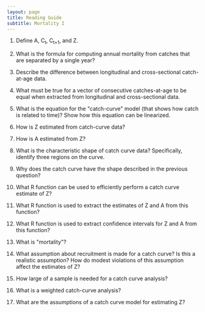 ```yaml
---
layout: page
title: Reading Guide
subtitle: Mortality I
---
```


1. Define A, C<sub>t</sub>, C<sub>t+1</sub>, and Z.
1. What is the formula for computing annual mortality from catches that are separated by a single year?
1. Describe the difference between longitudinal and cross-sectional catch-at-age data.
1. What must be true for a vector of consecutive catches-at-age to be equal when extracted from longitudinal and cross-sectional data.
1. What is the equation for the "catch-curve" model (that shows how catch is related to time)? Show how this equation can be linearized.
1. How is Z estimated from catch-curve data?
1. How is A estimated from Z?
1. What is the characteristic shape of catch curve data? Specifically, identify three regions on the curve.
1. Why does the catch curve have the shape described in the previous question?
1. What R function can be used to efficiently perform a catch curve estimate of Z?
1. What R function is used to extract the estimates of Z and A from this function?
1. What R function is used to extract confidence intervals for Z and A from this function?
1. What is "mortality"?
1. What assumption about recruitment is made for a catch curve? Is this a realistic assumption? How do modest violations of this assumption affect the estimates of Z?
1. How large of a sample is needed for a catch curve analysis?
1. What is a weighted catch-curve analysis?

1. What are the assumptions of a catch curve model for estimating Z?
